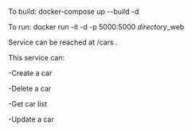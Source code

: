 To build: docker-compose up --build -d

To run: docker run -it -d -p 5000:5000 *directory*_web

Service can be reached at /cars .

This service can:

-Create a car

-Delete a car

-Get car list

-Update a car
